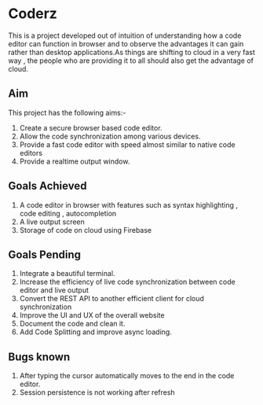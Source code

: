# Coderz

This is a project developed out of intuition of understanding how a code editor can function in browser and to observe
the advantages it can gain rather than desktop applications.As things are shifting to cloud in a very fast way , the
people who are providing it to all should also get the advantage of cloud.

## Aim

This project has the following aims:-

1. Create a secure browser based code editor.
2. Allow the code synchronization among various devices.
3. Provide a fast code editor with speed almost similar to native code editors
4. Provide a realtime output window.

## Goals Achieved

1. A code editor in browser with features such as syntax highlighting , code editing , autocompletion
2. A live output screen
3. Storage of code on cloud using Firebase

## Goals Pending

1. Integrate a beautiful terminal.
2. Increase the efficiency of live code synchronization between code editor and live output
3. Convert the REST API to another efficient client for cloud synchronization
4. Improve the UI and UX of the overall website
5. Document the code and clean it.
6. Add Code Splitting and improve async loading.

## Bugs known

1. After typing the cursor automatically moves to the end in the code editor.
2. Session persistence is not working after refresh
